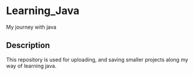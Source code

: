 # Learning_Java
My journey with java 

## Description
This repository is used for uploading, and saving smaller projects along my way of learning java.
